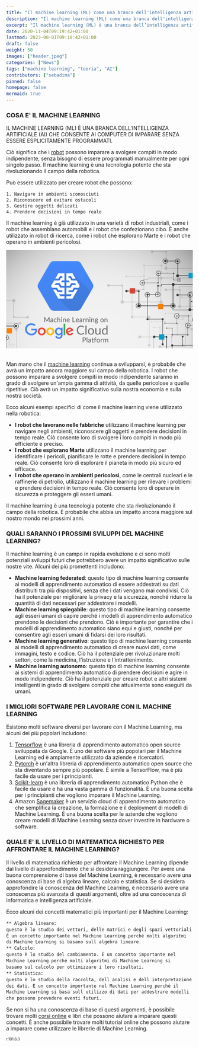 ```yaml
---
title: "Il machine learning (ML) come una branca dell'intelligenza artificiale" 
description: "Il machine learning (ML) come una branca dell'intelligenza artificiale" 
excerpt: "Il machine learning (ML) è una branca dell’intelligenza artificiale (AI) che consente ai computer di imparare senza essere esplicitamente programmati..."
date: 2020-11-04T09:19:42+01:00
lastmod: 2023-08-01T09:19:42+01:00
draft: false
weight: 50
images: ["header.jpeg"]
categories: ["News"]
tags: ["machine learning", "teoria", "AI"]
contributors: ["sebadima"]
pinned: false
homepage: false
mermaid: true
---
```




### COSA E' IL MACHINE LEARNING

IL MACHINE LEARNING (ML) È UNA BRANCA DELL'INTELLIGENZA ARTIFICIALE (AI) CHE CONSENTE AI COMPUTER DI IMPARARE SENZA ESSERE ESPLICITAMENTE PROGRAMMATI. 

Ciò significa che i <a href="https://it.wikipedia.org/wiki/Robot" target="_blank" rel="noopener">robot</a>  possono imparare a svolgere compiti in modo indipendente, senza bisogno di essere programmati manualmente per ogni singolo passo.  Il machine learning è una tecnologia potente che sta rivoluzionando il campo della robotica. 

Può essere utilizzato per creare robot che possono:

    1. Navigare in ambienti sconosciuti
    2. Riconoscere ed evitare ostacoli
    3. Gestire oggetti delicati
    4. Prendere decisioni in tempo reale

Il machine learning è già utilizzato in una varietà di robot industriali, come i robot che assemblano automobili e i robot che confezionano cibo. È anche utilizzato in robot di ricerca, come i robot che esplorano Marte e i robot che operano in ambienti pericolosi.

<img width="800" class="x figure-img img-fluid lazyload blur-up" src="images/101.png" alt="Servizi cloud Google per il machine learning"> 

<br>
<br>

Man mano che il <a href="https://it.wikipedia.org/wiki/Apprendimento_automatico" target="_blank" rel="noopener">machine learning</a>    continua a svilupparsi, è probabile che avrà un impatto ancora maggiore sul campo della robotica. I robot che possono imparare a svolgere compiti in modo indipendente saranno in grado di svolgere un'ampia gamma di attività, da quelle pericolose a quelle ripetitive. Ciò avrà un impatto significativo sulla nostra economia e sulla nostra società.

Ecco alcuni esempi specifici di come il machine learning viene utilizzato nella robotica:

- **I robot che lavorano nelle fabbriche** utilizzano il machine learning per navigare negli ambienti, riconoscere gli oggetti e prendere decisioni in tempo reale. Ciò consente loro di svolgere i loro compiti in modo più efficiente e preciso.
- **I robot che esplorano Marte** utilizzano il machine learning per identificare i pericoli, pianificare le rotte e prendere decisioni in tempo reale. Ciò consente loro di esplorare il pianeta in modo più sicuro ed efficace.
- **I robot che operano in ambienti pericolosi**, come le centrali nucleari e le raffinerie di petrolio, utilizzano il machine learning per rilevare i problemi e prendere decisioni in tempo reale. Ciò consente loro di operare in sicurezza e proteggere gli esseri umani.

Il machine learning è una tecnologia potente che sta rivoluzionando il campo della robotica. È probabile che abbia un impatto ancora maggiore sul nostro mondo nei prossimi anni.


### QUALI SARANNO I PROSSIMI SVILUPPI DEL MACHINE LEARNING?

Il machine learning è un campo in rapida evoluzione e ci sono molti potenziali sviluppi futuri che potrebbero avere un impatto significativo sulle nostre vite. Alcuni dei più promettenti includono:

- **Machine learning federated**: questo tipo di machine learning consente ai modelli di apprendimento automatico di essere addestrati su dati distribuiti tra più dispositivi, senza che i dati vengano mai condivisi. Ciò ha il potenziale per migliorare la privacy e la sicurezza, nonché ridurre la quantità di dati necessari per addestrare i modelli.
- **Machine learning spiegabile**: questo tipo di machine learning consente agli esseri umani di capire perché i modelli di apprendimento automatico prendono le decisioni che prendono. Ciò è importante per garantire che i modelli di apprendimento automatico siano equi e giusti, nonché per consentire agli esseri umani di fidarsi dei loro risultati.
- **Machine learning generativo**: questo tipo di machine learning consente ai modelli di apprendimento automatico di creare nuovi dati, come immagini, testo e codice. Ciò ha il potenziale per rivoluzionare molti settori, come la medicina, l'istruzione e l'intrattenimento.
- **Machine learning autonomo**: questo tipo di machine learning consente ai sistemi di apprendimento automatico di prendere decisioni e agire in modo indipendente. Ciò ha il potenziale per creare robot e altri sistemi intelligenti in grado di svolgere compiti che attualmente sono eseguiti da umani.

### I MIGLIORI SOFTWARE PER LAVORARE CON IL MACHINE LEARNING

Esistono molti software diversi per lavorare con il Machine Learning, ma alcuni dei più popolari includono:

1. <a href="https://www.tensorflow.org/" target="_blank" rel="noopener">Tensorflow</a>    è una libreria di apprendimento automatico open source sviluppata da Google. È uno dei software più popolari per il Machine Learning ed è ampiamente utilizzato da aziende e ricercatori.
2. <a href="https://pytorch.org/" target="_blank" rel="noopener">Pytorch</a>    è un'altra libreria di apprendimento automatico open source che sta diventando sempre più popolare. È simile a TensorFlow, ma è più facile da usare per i principianti.
3. <a href="https://scikit-learn.org" target="_blank" rel="noopener">Scikit-learn</a>    è una libreria di apprendimento automatico Python che è facile da usare e ha una vasta gamma di funzionalità. È una buona scelta per i principianti che vogliono imparare il Machine Learning.
4. Amazon <a href="https://aws.amazon.com/sagemaker/" target="_blank" rel="noopener">Sagemaker</a> è un servizio cloud di apprendimento automatico che semplifica la creazione, la formazione e il deployment di modelli di Machine Learning. È una buona scelta per le aziende che vogliono creare modelli di Machine Learning senza dover investire in hardware o software.


### QUALE E' IL LIVELLO DI MATEMATICA RICHIESTO PER AFFRONTARE IL MACHINE LEARNING? 

Il livello di matematica richiesto per affrontare il Machine Learning dipende dal livello di approfondimento che si desidera raggiungere. Per avere una buona comprensione di base del Machine Learning, è necessario avere una conoscenza di base di algebra lineare, calcolo e statistica. Se si desidera approfondire la conoscenza del Machine Learning, è necessario avere una conoscenza più avanzata di questi argomenti, oltre ad una conoscenza di informatica e intelligenza artificiale.

Ecco alcuni dei concetti matematici più importanti per il Machine Learning:

```bash
** Algebra lineare: 
questo è lo studio dei vettori, delle matrici e degli spazi vettoriali. 
È un concetto importante nel Machine Learning perché molti algoritmi 
di Machine Learning si basano sull algebra lineare.
** Calcolo: 
questo è lo studio del cambiamento. È un concetto importante nel 
Machine Learning perché molti algoritmi di Machine Learning si 
basano sul calcolo per ottimizzare i loro risultati.
** Statistica: 
questo è lo studio della raccolta, dell analisi e dell interpretazione 
dei dati. È un concetto importante nel Machine Learning perché il 
Machine Learning si basa sull utilizzo di dati per addestrare modelli 
che possono prevedere eventi futuri.
```

Se non si ha una conoscenza di base di questi argomenti, è possibile trovare molti <a href="https://www.google.com/search?q=corsi+online+e+libri+sul+machine+learning+free+PDF&client=firefox-b-d&sxsrf=AB5stBhaI5Imnbi2mZyhe-uqvhL2UlKBvg%3A1690989269103&ei=1XLKZKeiBf2Uxc8PoOWEsA8&ved=0ahUKEwjn4M_1ob6AAxV9SvEDHaAyAfYQ4dUDCA8&uact=5&oq=corsi+online+e+libri+sul+machine+learning+free+PDF&gs_lp=Egxnd3Mtd2l6LXNlcnAiMmNvcnNpIG9ubGluZSBlIGxpYnJpIHN1bCBtYWNoaW5lIGxlYXJuaW5nIGZyZWUgUERGMgUQIRigAUjjUVD2CFjTSnAAeAOQAQCYAd4BoAGAHKoBBjIuMjcuMbgBA8gBAPgBAcICBBAAGEfCAggQIRgWGB4YHcICBBAhGBXCAgcQIRigARgK4gMEGAAgQYgGAZAGCA&sclient=gws-wiz-serp" target="_blank" rel="noopener">corsi online</a>     e libri che possono aiutare a imparare questi concetti. È anche possibile trovare molti tutorial online che possono aiutare a imparare come utilizzare le librerie di Machine Learning.




<p style="font-size: 10px">r.101.6.0</p>
